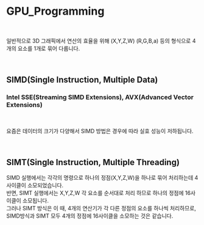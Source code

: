 # GPU_Programming

<br/>

일반적으로 3D 그래픽에서 연산의 효율을 위해 (X,Y,Z,W) (R,G,B,a) 등의 형식으로 4개의 요소를 1개로 묶어 다룹니다.

<br/>

## SIMD(Single Instruction, Multiple Data)

### Intel SSE(Streaming SIMD Extensions), AVX(Advanced Vector Extensions)

<br/>

요즘은 데이터의 크기가 다양해서 SIMD 방법은 경우에 따라 실효 성능이 저하됩니다.

<br/>

## SIMT(Single Instruction, Multiple Threading)

SIMD 실행에서는 각각의 명령으로 하나의 정점(X,Y,Z,W)을 하나로 묶어 처리하는데 4사이클이 소모되었습니다. <br/>
반면, SIMT 실행에서는 X,Y,Z,W 각 요소를 순서대로 처리 하므로 하나의 정점에 16사이클이 소모됩니다. <br/>
그러나 SIMT 방식은 이 때, 4개의 연산기가 각 다른 정점의 요소를 하나씩 처리하므로, <br/>
SIMD방식과 SIMT 모두 4개의 정점에 16사이클을 소모하는 것은 같습니다. <br/>
